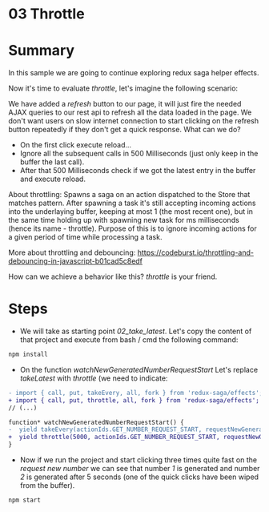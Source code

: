 # 03 Throttle

# Summary

In this sample we are going to continue exploring redux saga helper effects.

Now it's time to evaluate _throttle_, let's imagine the following scenario:

We have added a _refresh_ button to our page, it will just fire the needed AJAX
queries to our rest api to refresh all the data loaded in the page. We don't
want users on slow internet connection to start clicking on the refresh 
button repeatedly if they don't get a quick response. What can we do?

- On the first click execute reload...
- Ignore all the subsequent calls in 500 Milliseconds (just only keep in the
buffer the last call).
- After that 500 Milliseconds check if we got the latest entry in the buffer
and execute reload.

About throttling: Spawns a saga on an action dispatched to the Store that matches pattern. After spawning a task it's still accepting incoming actions into the underlaying buffer, keeping at most 1 (the most recent one), but in the same time holding up with spawning new task for ms milliseconds (hence its name - throttle). Purpose of this is to ignore incoming actions for a given period of time while processing a task.

More about throttling and debouncing: https://codeburst.io/throttling-and-debouncing-in-javascript-b01cad5c8edf

How can we achieve a behavior like this? _throttle_ is your friend.

# Steps

- We will take as starting point *02_take_latest*. Let's copy the content of that project 
and execute from bash / cmd the following command:

```bash
npm install
```
- On the function _watchNewGeneratedNumberRequestStart_ Let's replace _takeLatest_ with 
_throttle_ (we need to indicate:

```diff
- import { call, put, takeEvery, all, fork } from 'redux-saga/effects';
+ import { call, put, throttle, all, fork } from 'redux-saga/effects';
// (...)

function* watchNewGeneratedNumberRequestStart() {
-  yield takeEvery(actionIds.GET_NUMBER_REQUEST_START, requestNewGeneratedNumber);
+  yield throttle(5000, actionIds.GET_NUMBER_REQUEST_START, requestNewGeneratedNumber);
}
```

- Now if we run the project and start clicking three times quite fast  on the _request new number_
we can see that number _1_ is generated and number _2_ is generated after 5 seconds (one of
the quick clicks have been wiped from the buffer).

```
npm start
```
